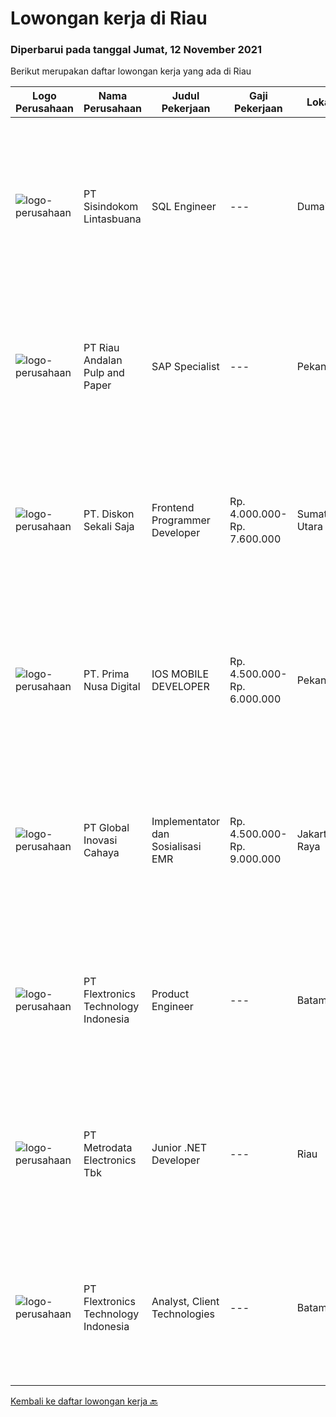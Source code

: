 
  # Lowongan kerja di Riau

  ### Diperbarui pada tanggal Jumat, 12 November 2021

  Berikut merupakan daftar lowongan kerja yang ada di Riau

  |Logo Perusahaan | Nama Perusahaan | Judul Pekerjaan | Gaji Pekerjaan | Lokasi | Deskripsi | Tanggal diunggah | Pranala |
  | -------------- | --------------- | --------------- | --------- | --------- | -------------- | ------- | ----------- |
  |![logo-perusahaan](https://image-service-cdn.seek.com.au/0c0f5a8eba28e76548451d3f79868e8a1ac80d4c/ee4dce1061f3f616224767ad58cb2fc751b8d2dc)|PT Sisindokom Lintasbuana|SQL Engineer|---|Dumai|Requirement: Minimum Bachelor Degree Having MCSA Certification Server 2016 DB Administration Experience in MS SQL Server 2016 Always On Technology Job...|Kamis, 11 November 2021|https://www.jobstreet.co.id/id/job/sql-engineer-3675651?token=0~1ab98ed6-efd9-424c-9c8f-e3f6a2908c39&sectionRank=1&jobId=jobstreet-id-job-3675651|
|![logo-perusahaan](https://image-service-cdn.seek.com.au/1cbc2bb2833016eb89f4c08435ee8e7db8e43f63/ee4dce1061f3f616224767ad58cb2fc751b8d2dc)|PT Riau Andalan Pulp and Paper|SAP Specialist|---|Pekanbaru|We're hiring a SAP Specialist to join our team with following qualifications: SAP SD consultant with experience minimum 2 cycle End to End (E2E)...|Minggu, 07 November 2021|https://www.jobstreet.co.id/id/job/sap-specialist-3672614?token=0~1ab98ed6-efd9-424c-9c8f-e3f6a2908c39&sectionRank=2&jobId=jobstreet-id-job-3672614|
|![logo-perusahaan](https://image-service-cdn.seek.com.au/37da413d1d78b985b44db2cacac2517bee9e42db/ee4dce1061f3f616224767ad58cb2fc751b8d2dc)|PT. Diskon Sekali Saja|Frontend Programmer Developer|Rp. 4.000.000-Rp. 7.600.000|Sumatera Utara|# Paham php dan web development# Memiliki Team work effort# Kami memberikan benefit saham (esop) di perusahaan kami untuk kandidat yang tepat#...|Senin, 08 November 2021|https://www.jobstreet.co.id/id/job/frontend-programmer-developer-3681730?token=0~1ab98ed6-efd9-424c-9c8f-e3f6a2908c39&sectionRank=3&jobId=jobstreet-id-job-3681730|
|![logo-perusahaan](https://image-service-cdn.seek.com.au/c36a59e41dcff1875ba6991c48643e137d8b5a99/ee4dce1061f3f616224767ad58cb2fc751b8d2dc)|PT. Prima Nusa Digital|IOS MOBILE DEVELOPER|Rp. 4.500.000-Rp. 6.000.000|Pekanbaru|Skills Required: Knowledge and experience with MVVM architecture. Experience with iOS SDK and a deep familiarity with Swift Proven working experience...|Selasa, 09 November 2021|https://www.jobstreet.co.id/id/job/ios-mobile-developer-3674044?token=0~1ab98ed6-efd9-424c-9c8f-e3f6a2908c39&sectionRank=4&jobId=jobstreet-id-job-3674044|
|![logo-perusahaan](https://image-service-cdn.seek.com.au/0e8634f15f905ebbca3868b8e8fea93f774fae5c/ee4dce1061f3f616224767ad58cb2fc751b8d2dc)|PT Global Inovasi Cahaya|Implementator dan Sosialisasi EMR|Rp. 4.500.000-Rp. 9.000.000|Jakarta Raya|Bertanggung jawab atas aktivitas siklus hidup produk untuk portofolio aplikasi EMR (Electronic Medical Record). Implementasi dan sosialisasi EMR...|Selasa, 26 Oktober 2021|https://www.jobstreet.co.id/id/job/implementator-dan-sosialisasi-emr-3669280?token=0~1ab98ed6-efd9-424c-9c8f-e3f6a2908c39&sectionRank=5&jobId=jobstreet-id-job-3669280|
|![logo-perusahaan](https://image-service-cdn.seek.com.au/a2d2e4f9664dcaaa1f379292808cfa099f9db547/ee4dce1061f3f616224767ad58cb2fc751b8d2dc)|PT Flextronics Technology Indonesia|Product Engineer|---|Batam|At Flex, we welcome people of all backgrounds. Our employees thrive here by living our values: we support each other as we strive to find a better...|Selasa, 02 November 2021|https://www.jobstreet.co.id/id/job/product-engineer-1029451934?token=0~1ab98ed6-efd9-424c-9c8f-e3f6a2908c39&sectionRank=6&jobId=jobstreet-id-job-1029451934|
|![logo-perusahaan](https://image-service-cdn.seek.com.au/0d75518309b56a3cff39daa569b0ba02cc7a22f2/ee4dce1061f3f616224767ad58cb2fc751b8d2dc)|PT Metrodata Electronics Tbk|Junior .NET Developer|---|Riau|Job Description  : Main Job is to Design, Develop, Analyze, troubleshooting Involved in all aspects of the development lifecycle, including...|Sabtu, 30 Oktober 2021|https://www.jobstreet.co.id/id/job/junior-net-developer-1029429841?token=0~1ab98ed6-efd9-424c-9c8f-e3f6a2908c39&sectionRank=7&jobId=jobstreet-id-job-1029429841|
|![logo-perusahaan](https://image-service-cdn.seek.com.au/a2d2e4f9664dcaaa1f379292808cfa099f9db547/ee4dce1061f3f616224767ad58cb2fc751b8d2dc)|PT Flextronics Technology Indonesia|Analyst, Client Technologies|---|Batam|At Flex, we welcome people of all backgrounds. Our employees thrive here by living our values: we support each other as we strive to find a better...|Kamis, 28 Oktober 2021|https://www.jobstreet.co.id/id/job/analyst-client-technologies-1029409661?token=0~1ab98ed6-efd9-424c-9c8f-e3f6a2908c39&sectionRank=8&jobId=jobstreet-id-job-1029409661|


  [Kembali ke daftar lowongan kerja 🔙](../README.md#daftar-lowongan-kerja)
  